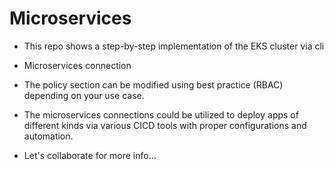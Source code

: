 # Microservices

- This repo shows a step-by-step implementation of the EKS cluster via cli

- Microservices connection

- The policy section can be modified using best practice (RBAC) depending on your use case.

- The microservices connections could be utilized to deploy apps of different kinds via various CICD tools with proper configurations and automation.

-  Let's collaborate for more info... 